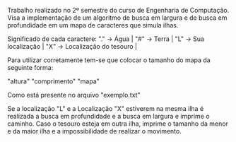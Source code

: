 Trabalho realizado no 2º semestre do curso de Engenharia de Computação. Visa a implementação de um algoritmo de busca em largura e de busca em profundidade em um mapa de caracteres que simula ilhas.

Significado de cada caractere: 
"." -> Água |
"#" -> Terra |
"L" -> Sua localização |
"X" -> Localização do tesouro |

Para utilizar corretamente tem-se que colocar o tamanho do mapa da seguinte forma:

"altura" "comprimento"
"mapa"

Como está presente no arquivo "exemplo.txt"

Se a localização "L" e a Localização "X" estiverem na mesma ilha é realizada a busca em profundidade e a busca em largura e imprime o caminho. Caso o tesouro esteja em outra ilha, imprime o tamanho da menor e da maior ilha e a impossibilidade de realizar o movimento.
